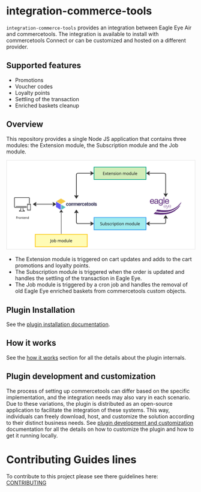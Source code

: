 # integration-commerce-tools

`integration-commerce-tools` provides an integration between Eagle Eye Air and commercetools.
The integration is available to install with commercetools Connect or can be customized and hosted on a different
provider.

## Supported features

* Promotions
* Voucher codes
* Loyalty points
* Settling of the transaction
* Enriched baskets cleanup

## Overview

This repository provides a single Node JS application that contains three modules: the Extension module, the
Subscription module and the Job module.

![alt text](integration/docs/images/ee-ct-integration-components.png "Integration components")

* The Extension module is triggered on cart updates and adds to the cart promotions and loyalty points.
* The Subscription module is triggered when the order is updated and handles the settling of the transaction in Eagle
  Eye.
* The Job module is triggered by a cron job and handles the removal of old Eagle Eye enriched baskets from commercetools
  custom objects.

## Plugin Installation

See the [plugin installation documentation](integration/docs/installation.md).

## How it works

See the [how it works](integration/docs/how-it-works.md) section for all the details about the plugin internals.

## Plugin development and customization

The process of setting up commercetools can differ based on the specific implementation, and the integration needs may
also vary in each scenario. Due to these variations, the plugin is distributed as an open-source application to
facilitate the integration of these systems. This way, individuals can freely download, host, and customize the
solution according to their distinct business needs.
See [plugin development and customization](integration/docs/development.md) documentation for all the details on how to
customize the plugin and how to get it running locally.

# Contributing Guides lines

To contribute to this project please see there guidelines here: [CONTRIBUTING](./CONTRIBUTING.md)
